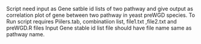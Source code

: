 Script need input as Gene satble id lists of two pathway and give output as correlation plot of gene between two pathway in yeast preWGD species. 
To Run script requires Piilers.tab, combinatiion list, file1.txt ,file2.txt and preWGD.R files 
Input Gene stable id list file should have file name same as pathway name.

